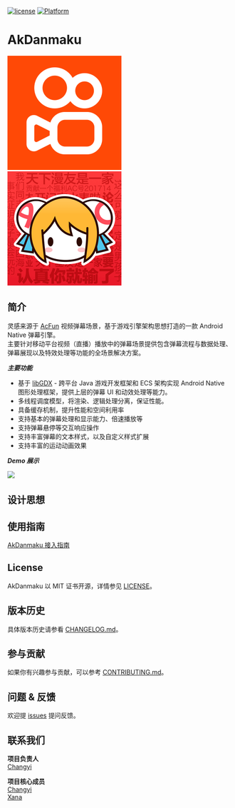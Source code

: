 [![license](https://img.shields.io/badge/license-MIT-brightgreen.svg)](./LICENSE)
[![Platform](https://img.shields.io/badge/Platform-Android-brightgreen.svg)](https://github.com/KwaiAppTeam/AkDanmaku)

# AkDanmaku

<img src="./assets/resources/logo_kwai.png" width="256"> <img src="./assets/resources/logo_acfun.png" width="256">

## 简介
灵感来源于 [AcFun](https://www.acfun.cn/) 视频弹幕场景，基于游戏引擎架构思想打造的一款 Android Native 弹幕引擎。</br>
主要针对移动平台视频（直播）播放中的弹幕场景提供包含弹幕流程与数据处理、弹幕展现以及特效处理等功能的全场景解决方案。

_**主要功能**_
- 基于 [libGDX](https://libgdx.com/) - 跨平台 Java 游戏开发框架和 ECS 架构实现 Android Native 图形处理框架，提供上层的弹幕 UI 和动效处理等能力。
- 多线程调度模型，将渲染、逻辑处理分离，保证性能。
- 具备缓存机制，提升性能和空间利用率
- 支持基本的弹幕处理和显示能力、倍速播放等
- 支持弹幕悬停等交互响应操作
- 支持丰富弹幕的文本样式，以及自定义样式扩展
- 支持丰富的运动动画效果

_**Demo 展示**_

<img src="./assets/resources/danmaku-demo-4.gif" width="540">

## 设计思想


## 使用指南
[AkDanmaku 接入指南](docs/Guide.md)

## License
AkDanmaku 以 MIT 证书开源，详情参见 [LICENSE](./LICENSE)。

## 版本历史
具体版本历史请参看 [CHANGELOG.md](./CHANGELOG.md)。

## 参与贡献
如果你有兴趣参与贡献，可以参考 [CONTRIBUTING.md](./CONTRIBUTING.md)。


## 问题 & 反馈
欢迎提 [issues](https://github.com/KwaiAppTeam/AkDanmaku/issues) 提问反馈。 

## 联系我们

**项目负责人**<br>
[Changyi](https://github.com/changyiZ)<br>

**项目核心成员**<br>
[Changyi](https://github.com/changyiZ)<br>[Xana](https://github.com/xanahopper)<br>

